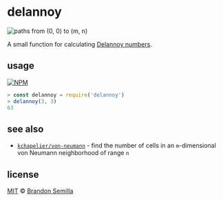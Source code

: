 # delannoy
![paths from (0, 0) to (m, n)](https://upload.wikimedia.org/wikipedia/commons/thumb/e/e7/Delannoy3x3.svg/500px-Delannoy3x3.svg.png)

A small function for calculating [Delannoy numbers](https://en.wikipedia.org/wiki/Delannoy_number).

## usage
[![NPM](https://nodei.co/npm/delannoy.png?mini)](https://www.npmjs.com/package/delannoy)
```js
> const delannoy = require('delannoy')
> delannoy(3, 3)
63
```

## see also
- [`kchapelier/von-neumann`](https://github.com/kchapelier/von-neumann) - find the number of cells in an `m`-dimensional von Neumann neighborhood of range `n`

## license
[MIT](https://opensource.org/licenses/MIT) © [Brandon Semilla](https://git.io/semibran)
